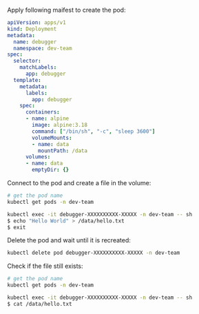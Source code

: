 Apply following maifest to create the pod:

```yaml
apiVersion: apps/v1
kind: Deployment
metadata:
  name: debugger
  namespace: dev-team
spec:
  selector:
    matchLabels:
      app: debugger
  template:
    metadata:
      labels:
        app: debugger
    spec:
      containers:
      - name: alpine
        image: alpine:3.18
        command: ["/bin/sh", "-c", "sleep 3600"]
        volumeMounts:
        - name: data
          mountPath: /data
      volumes:
      - name: data
        emptyDir: {}
```

Connect to the pod and create a file in the volume:

```bash
# get the pod name
kubectl get pods -n dev-team

kubectl exec -it debugger-XXXXXXXXXX-XXXXX -n dev-team -- sh
$ echo "Hello World" > /data/hello.txt
$ exit
```

Delete the pod and wait until it is recreated:

```bash
kubectl delete pod debugger-XXXXXXXXXX-XXXXX -n dev-team
```

Check if the file still exists:

```bash
# get the pod name
kubectl get pods -n dev-team

kubectl exec -it debugger-XXXXXXXXXX-XXXXX -n dev-team -- sh
$ cat /data/hello.txt
```